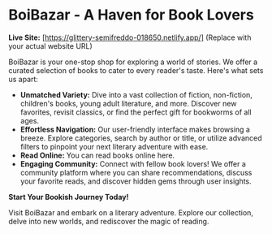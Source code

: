 # BoiBazar - A Haven for Book Lovers 

**Live Site:** [https://glittery-semifreddo-018650.netlify.app/] (Replace with your actual website URL)



BoiBazar is your one-stop shop for exploring a world of stories. We offer a curated selection of books to cater to every reader's taste. Here's what sets us apart:

* **Unmatched Variety:** Dive into a vast collection of fiction, non-fiction, children's books, young adult literature, and more. Discover new favorites, revisit classics, or find the perfect gift for bookworms of all ages.
* **Effortless Navigation:** Our user-friendly interface makes browsing a breeze. Explore categories, search by author or title, or utilize advanced filters to pinpoint your next literary adventure with ease.
* **Read Online:** You can read books online here.
* **Engaging Community:** Connect with fellow book lovers! We offer a community platform where you can share recommendations, discuss your favorite reads, and discover hidden gems through user insights.

**Start Your Bookish Journey Today!**

Visit BoiBazar and embark on a literary adventure. Explore our collection, delve into new worlds, and rediscover the magic of reading.


